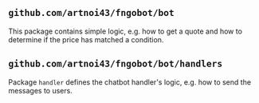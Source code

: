 ## `github.com/artnoi43/fngobot/bot`
This package contains simple logic, e.g. how to get a quote and how to determine if the price has matched a condition.
## `github.com/artnoi43/fngobot/bot/handlers`
Package `handler` defines the chatbot handler's logic, e.g. how to send the messages to users.